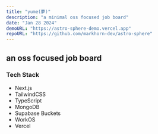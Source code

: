 ```yaml
---
title: "yume(夢)"
description: "a minimal oss focused job board"
date: "Jan 28 2024"
demoURL: "https://astro-sphere-demo.vercel.app"
repoURL: "https://github.com/markhorn-dev/astro-sphere"
---
```


## an oss focused job board

### Tech Stack

-   Next.js
-   TailwindCSS
-   TypeScript
-   MongoDB
-   Supabase Buckets
-   WorkOS
-   Vercel
